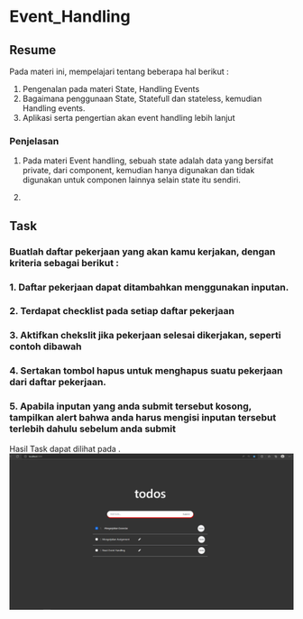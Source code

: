 # Event_Handling

## Resume
Pada materi ini, mempelajari tentang beberapa hal berikut :
1. Pengenalan pada materi State, Handling Events
2. Bagaimana penggunaan State, Statefull dan stateless, kemudian Handling events.
3. Aplikasi serta pengertian akan event handling lebih lanjut

### Penjelasan
1. Pada materi Event handling, sebuah state adalah data yang bersifat private, dari component, kemudian hanya digunakan dan tidak digunakan untuk componen lainnya selain state itu sendiri.

2. 

## Task 
### Buatlah daftar pekerjaan yang akan kamu kerjakan, dengan kriteria sebagai berikut :
### 1. Daftar pekerjaan dapat ditambahkan menggunakan inputan.
### 2. Terdapat checklist pada setiap daftar pekerjaan
### 3. Aktifkan chekslit jika pekerjaan selesai dikerjakan, seperti contoh dibawah
### 4. Sertakan tombol hapus untuk menghapus suatu pekerjaan dari daftar pekerjaan.
### 5. Apabila inputan yang anda submit tersebut kosong, tampilkan alert bahwa anda harus mengisi inputan tersebut terlebih dahulu sebelum anda submit

Hasil Task dapat dilihat pada .
![Screenshot](./screenshot/1_Screenshot.png)
